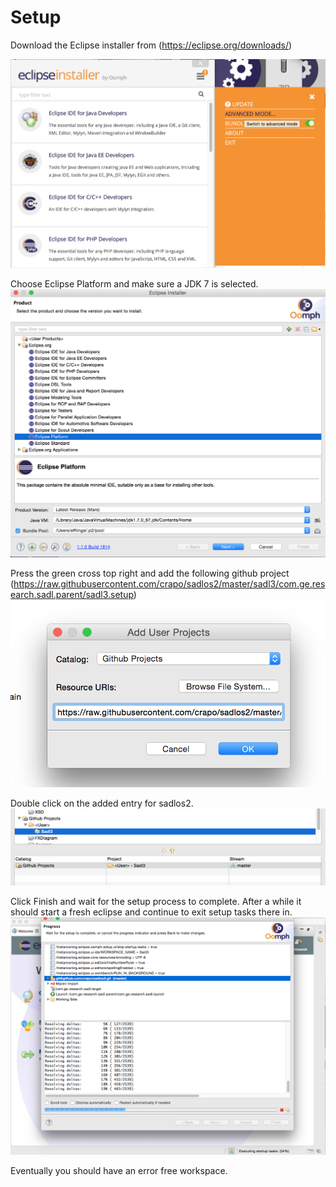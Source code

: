 # Setup

Download the Eclipse installer from (https://eclipse.org/downloads/)
 
![Start it and switch to Advanced Mode](setup-step2.png)

Choose Eclipse Platform and make sure a JDK 7 is selected.
![Choose Eclipse Platform, JDK 7](setup-step3.png)

Press the green cross top right and add the following github project
(https://raw.githubusercontent.com/crapo/sadlos2/master/sadl3/com.ge.research.sadl.parent/sadl3.setup)
![Add project](setup-step6.png)

Double click on the added entry for sadlos2.
![Double Click](setup-step7.png)

Click Finish and wait for the setup process to complete. After a while it should start a fresh eclipse and continue to exit setup tasks there in.![Setup Task Execution](setup-step8.png)

Eventually you should have an error free workspace.
